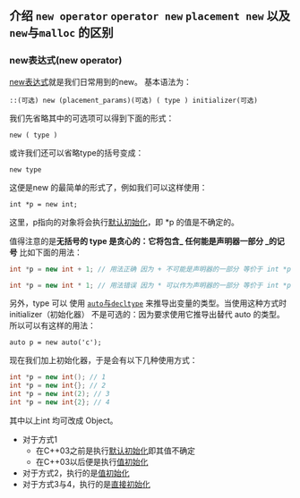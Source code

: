 ## 介绍 `new operator` `operator new` `placement new` 以及 `new`与`malloc` 的区别

### new表达式(new operator)
[new表达式](http://zh.cppreference.com/w/cpp/language/new)就是我们日常用到的new。
基本语法为：

`::(可选) new (placement_params)(可选) ( type ) initializer(可选)`

我们先省略其中的可选项可以得到下面的形式：

`new ( type )`

或许我们还可以省略type的括号变成：

`new type`

这便是new 的最简单的形式了，例如我们可以这样使用：

`int *p = new int;`

这里，p指向的对象将会执行[默认初始化](./initial.md#defaultInit)，即 *p 的值是不确定的。

值得注意的是**无括号的 type 是贪心的：它将包含_ 任何能是声明器一部分  _的记号** 比如下面的用法：

``` cpp
int *p = new int + 1; // 用法正确 因为 + 不可能是声明器的一部分 等价于 int *p = new (int) + 1;

int *p = new int * 1; // 用法错误 因为 * 可以作为声明器的一部分 等价于 int *p = new (int *) 1;
```

另外，type 可以 使用 [`auto`与`decltype`](./autoanddecltype.md) 来推导出变量的类型。当使用这种方式时 initializer（初始化器） 不是可选的：因为要求使用它推导出替代 auto 的类型。所以可以有这样的用法：

`auto p = new auto('c');`

现在我们加上初始化器，于是会有以下几种使用方式：
``` cpp
int *p = new int(); // 1
int *p = new int{}; // 2
int *p = new int(2); // 3
int *p = new int{2}; // 4
```

其中以上int 均可改成 Object。

* 对于方式1
    * 在C++03之前是执行[默认初始化](./initial.md#defaultInit)即其值不确定
    * 在C++03以后便是执行[值初始化](./initial.md#valueInit)
* 对于方式2，执行的是[值初始化](./initial.md#valueInit)
* 对于方式3与4，执行的是[直接初始化](./initial.md#directInit)
